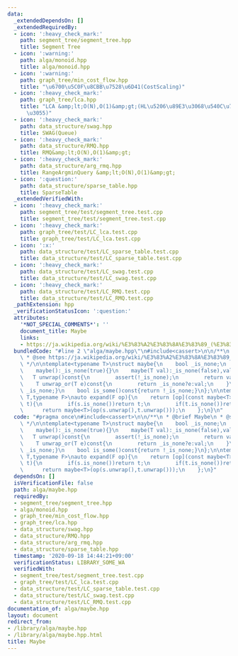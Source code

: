 ```yaml
---
data:
  _extendedDependsOn: []
  _extendedRequiredBy:
  - icon: ':heavy_check_mark:'
    path: segment_tree/segment_tree.hpp
    title: Segment Tree
  - icon: ':warning:'
    path: alga/monoid.hpp
    title: alga/monoid.hpp
  - icon: ':warning:'
    path: graph_tree/min_cost_flow.hpp
    title: "\u6700\u5C0F\u8CBB\u7528\u6D41(CostScaling)"
  - icon: ':heavy_check_mark:'
    path: graph_tree/lca.hpp
    title: "LCA &amp;lt;O(N),O(1)&amp;gt;(HL\u5206\u89E3\u3068\u540C\u7B49\u306E\u901F\
      \u3055)"
  - icon: ':heavy_check_mark:'
    path: data_structure/swag.hpp
    title: SWAG(Queue)
  - icon: ':heavy_check_mark:'
    path: data_structure/RMQ.hpp
    title: RMQ&amp;lt;O(N),O(1)&amp;gt;
  - icon: ':heavy_check_mark:'
    path: data_structure/arg_rmq.hpp
    title: RangeArgminQuery &amp;lt;O(N),O(1)&amp;gt;
  - icon: ':question:'
    path: data_structure/sparse_table.hpp
    title: SparseTable
  _extendedVerifiedWith:
  - icon: ':heavy_check_mark:'
    path: segment_tree/test/segment_tree.test.cpp
    title: segment_tree/test/segment_tree.test.cpp
  - icon: ':heavy_check_mark:'
    path: graph_tree/test/LC_lca.test.cpp
    title: graph_tree/test/LC_lca.test.cpp
  - icon: ':x:'
    path: data_structure/test/LC_sparse_table.test.cpp
    title: data_structure/test/LC_sparse_table.test.cpp
  - icon: ':heavy_check_mark:'
    path: data_structure/test/LC_swag.test.cpp
    title: data_structure/test/LC_swag.test.cpp
  - icon: ':heavy_check_mark:'
    path: data_structure/test/LC_RMQ.test.cpp
    title: data_structure/test/LC_RMQ.test.cpp
  _pathExtension: hpp
  _verificationStatusIcon: ':question:'
  attributes:
    '*NOT_SPECIAL_COMMENTS*': ''
    document_title: Maybe
    links:
    - https://ja.wikipedia.org/wiki/%E3%83%A2%E3%83%8A%E3%83%89_(%E3%83%97%E3%83%AD%E3%82%B0%E3%83%A9%E3%83%9F%E3%83%B3%E3%82%B0)#Maybe%E3%83%A2%E3%83%8A%E3%83%89
  bundledCode: "#line 2 \"alga/maybe.hpp\"\n#include<cassert>\n\n/**\n * @brief Maybe\n\
    \ * @see https://ja.wikipedia.org/wiki/%E3%83%A2%E3%83%8A%E3%83%89_(%E3%83%97%E3%83%AD%E3%82%B0%E3%83%A9%E3%83%9F%E3%83%B3%E3%82%B0)#Maybe%E3%83%A2%E3%83%8A%E3%83%89\n\
    \ */\n\ntemplate<typename T>\nstruct maybe{\n    bool _is_none;\n    T val;\n\
    \    maybe():_is_none(true){}\n    maybe(T val):_is_none(false),val(val){}\n \
    \   T unwrap()const{\n        assert(!_is_none);\n        return val;\n    }\n\
    \    T unwrap_or(T e)const{\n        return _is_none?e:val;\n    }\n    bool is_none()const{return\
    \ _is_none;}\n    bool is_some()const{return !_is_none;}\n};\n\ntemplate<typename\
    \ T,typename F>\nauto expand(F op){\n    return [op](const maybe<T>& s,const maybe<T>&\
    \ t){\n        if(s.is_none())return t;\n        if(t.is_none())return s;\n  \
    \      return maybe<T>(op(s.unwrap(),t.unwrap()));\n    };\n}\n"
  code: "#pragma once\n#include<cassert>\n\n/**\n * @brief Maybe\n * @see https://ja.wikipedia.org/wiki/%E3%83%A2%E3%83%8A%E3%83%89_(%E3%83%97%E3%83%AD%E3%82%B0%E3%83%A9%E3%83%9F%E3%83%B3%E3%82%B0)#Maybe%E3%83%A2%E3%83%8A%E3%83%89\n\
    \ */\n\ntemplate<typename T>\nstruct maybe{\n    bool _is_none;\n    T val;\n\
    \    maybe():_is_none(true){}\n    maybe(T val):_is_none(false),val(val){}\n \
    \   T unwrap()const{\n        assert(!_is_none);\n        return val;\n    }\n\
    \    T unwrap_or(T e)const{\n        return _is_none?e:val;\n    }\n    bool is_none()const{return\
    \ _is_none;}\n    bool is_some()const{return !_is_none;}\n};\n\ntemplate<typename\
    \ T,typename F>\nauto expand(F op){\n    return [op](const maybe<T>& s,const maybe<T>&\
    \ t){\n        if(s.is_none())return t;\n        if(t.is_none())return s;\n  \
    \      return maybe<T>(op(s.unwrap(),t.unwrap()));\n    };\n}"
  dependsOn: []
  isVerificationFile: false
  path: alga/maybe.hpp
  requiredBy:
  - segment_tree/segment_tree.hpp
  - alga/monoid.hpp
  - graph_tree/min_cost_flow.hpp
  - graph_tree/lca.hpp
  - data_structure/swag.hpp
  - data_structure/RMQ.hpp
  - data_structure/arg_rmq.hpp
  - data_structure/sparse_table.hpp
  timestamp: '2020-09-18 14:44:21+09:00'
  verificationStatus: LIBRARY_SOME_WA
  verifiedWith:
  - segment_tree/test/segment_tree.test.cpp
  - graph_tree/test/LC_lca.test.cpp
  - data_structure/test/LC_sparse_table.test.cpp
  - data_structure/test/LC_swag.test.cpp
  - data_structure/test/LC_RMQ.test.cpp
documentation_of: alga/maybe.hpp
layout: document
redirect_from:
- /library/alga/maybe.hpp
- /library/alga/maybe.hpp.html
title: Maybe
---
```

